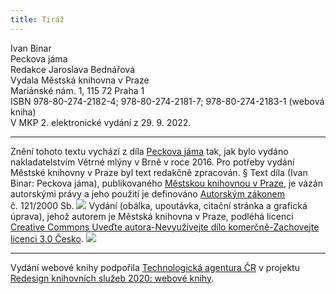 ```yaml
---
title: Tiráž
---
```


Ivan Binar    
Peckova jáma  
Redakce Jaroslava Bednářová  
Vydala Městská knihovna v Praze  
Mariánské nám. 1, 115 72 Praha 1  
ISBN 978-80-274-2182-4; 978-80-274-2181-7; 978-80-274-2183-1 (webová kniha)  
V MKP 2. elektronické vydání z 29. 9. 2022.

***

Znění tohoto textu vychází z díla [Peckova jáma](https://search.mlp.cz/cz/titul/peckova-jama/4305583/#/) tak, jak bylo vydáno nakladatelstvím Větrné mlýny v Brně v roce 2016. Pro potřeby vydání Městské knihovny v Praze byl text redakčně zpracován.
§
Text díla (Ivan Binar: Peckova jáma), publikovaného [Městskou knihovnou v Praze](https://www.mlp.cz/cz/), je vázán autorskými právy a jeho použití je definováno [Autorským zákonem](https://www.mkcr.cz/predpisy-zakonu-709.html) č. 121/2000 Sb.
![](../Images/image001.jpg)
Vydání (obálka, upoutávka, citační stránka a grafická úprava), jehož autorem je Městská knihovna v Praze, podléhá licenci [Creative Commons Uveďte autora-Nevyužívejte dílo komerčně-Zachovejte licenci 3.0 Česko](https://creativecommons.org/licenses/by-nc-sa/3.0/cz/).
![](../Images/image002.jpg)

***

Vydání webové knihy podpořila [Technologická agentura ČR](https://www.tacr.cz/) v projektu [Redesign knihovních služeb 2020: webové knihy](https://starfos.tacr.cz/cs/project/TL04000391).